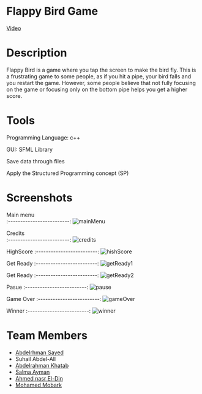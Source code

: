 # Flappy Bird Game
 [Video](https://www.youtube.com/watch?v=RitLsQ28tWU&list=PLNukXZDkTp4O09tJip8V577drkjOFt2N_)
# Description

Flappy Bird is a game where you tap the screen to make the bird fly. This is a frustrating game to some people, as if you hit a pipe, your bird falls and you restart the game. However, some people believe that not fully focusing on the game or focusing only on the bottom pipe helps you get a higher score. 

# Tools 
Programming Language: c++

GUI: SFML Library

Save data through files

Apply the Structured Programming concept (SP)

# Screenshots
Main menu                  
:-------------------------:
![mainMenu](https://user-images.githubusercontent.com/99830416/167462183-ad285a22-bfa6-4202-a090-803253f7c901.png)

Credits                 
:-------------------------:
![credits](https://user-images.githubusercontent.com/99830416/167462358-99c73133-17de-4a77-8246-9f51e98b6568.png)


HighScore 
:-------------------------:
![hishScore](https://user-images.githubusercontent.com/99830416/167462515-5d9a6fe2-1f32-4586-87ec-8796e512097f.png)


Get Ready 
:-------------------------:
![getReady1](https://user-images.githubusercontent.com/99830416/167462540-3c3296ab-ec5b-4127-9a7f-acd3556e23a0.png)

Get Ready
:-------------------------:
![getReady2](https://user-images.githubusercontent.com/99830416/167462572-0288a975-ab73-4faf-b811-1b3d9aeb147d.png)


Pasue
:-------------------------:
![pause](https://user-images.githubusercontent.com/99830416/167462583-bf44aa1c-a493-43f6-b1a8-38b78f828ef1.png)


Game Over 
:-------------------------:
![gameOver](https://user-images.githubusercontent.com/99830416/167462606-f055c688-99f8-4e98-bb0a-d7c9f412a1fd.png)


Winner
:-------------------------:
![winner](https://user-images.githubusercontent.com/99830416/167462616-badcc14f-9f49-4226-91c8-765409427f21.png)


# Team Members
- [Abdelrhman Sayed](https://github.com/Abdelrhman-Sayed70)   
- Suhail Abdel-All               
- [Abdelrahman Khatab](https://github.com/AbdelrahmanKhatab9)
- [Salma Ayman](https://github.com/SalmaAlassal)
- [Ahmed nasr El-Din](https://github.com/Ahmed-Naserelden)
- [Mohamed Mobark](https://github.com/mohammadmobaraki)      
